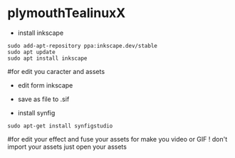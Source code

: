 # plymouthTealinuxX

- install inkscape
```
sudo add-apt-repository ppa:inkscape.dev/stable
sudo apt update
sudo apt install inkscape
```
#for edit you caracter and assets
- edit form inkscape
- save as file to .sif

- install synfig
```
sudo apt-get install synfigstudio
```
#for edit your effect and fuse your assets for make you video or GIF
! don't import your assets
 just open your assets 
